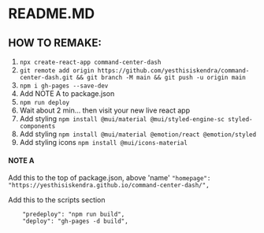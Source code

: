 # README.MD

## HOW TO REMAKE:

1. `npx create-react-app command-center-dash`
2. `git remote add origin https://github.com/yesthisiskendra/command-center-dash.git && git branch -M main && git push -u origin main`
3. `npm i gh-pages --save-dev`
4. Add NOTE A to package.json
5. `npm run deploy`
6. Wait about 2 min... then visit your new live react app
7. Add styling `npm install @mui/material @mui/styled-engine-sc styled-components`
8. Add styling `npm install @mui/material @emotion/react @emotion/styled`
9. Add styling icons `npm install @mui/icons-material`

#### NOTE A

Add this to the top of package.json, above 'name'
`"homepage": "https://yesthisiskendra.github.io/command-center-dash/",`

Add this to the scripts section

```
    "predeploy": "npm run build",
    "deploy": "gh-pages -d build",

```
